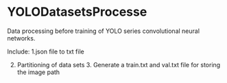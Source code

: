 # YOLODatasetsProcesse

Data processing before training of YOLO series convolutional neural networks. 

Include: 1.json file to txt file 

2. Partitioning of data sets 3. Generate a train.txt and val.txt file for storing the image path
